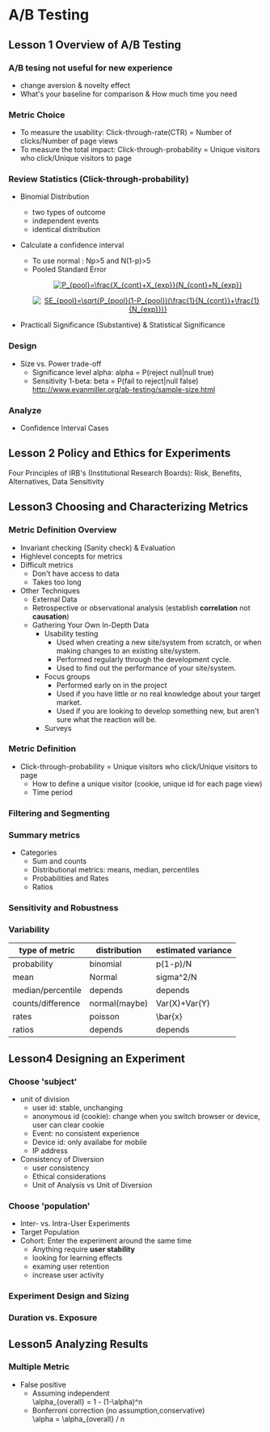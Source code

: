 # A/B Testing

## Lesson 1 Overview of A/B Testing

### A/B tesing not useful for new experience
- change aversion & novelty effect
- What's your baseline for comparison & How much time you need

### Metric Choice
- To measure the usability: Click-through-rate(CTR) = Number of clicks/Number of page views
- To measure the total impact: Click-through-probability = Unique visitors who click/Unique visitors to page

### Review Statistics (Click-through-probability)
- Binomial Distribution 
  - two types of outcome
  - independent events
  - identical distribution
  
- Calculate a confidence interval
  - To use normal : Np>5 and N(1-p)>5
  - Pooled Standard Error 
    <p align="center"><a href="https://www.codecogs.com/eqnedit.php?latex=P_{pool}=\frac{X_{cont}&plus;X_{exp}}{N_{cont}&plus;N_{exp}}" target="_blank"><img src="https://latex.codecogs.com/gif.latex?P_{pool}=\frac{X_{cont}&plus;X_{exp}}{N_{cont}&plus;N_{exp}}" title="P_{pool}=\frac{X_{cont}+X_{exp}}{N_{cont}+N_{exp}}" /></a></p>
     <p align="center"><a href="https://www.codecogs.com/eqnedit.php?latex=SE_{pool}=\sqrt{P_{pool}(1-P_{pool})(\frac{1}{N_{cont}}&plus;\frac{1}{N_{exp}})}" target="_blank"><img src="https://latex.codecogs.com/gif.latex?SE_{pool}=\sqrt{P_{pool}(1-P_{pool})(\frac{1}{N_{cont}}&plus;\frac{1}{N_{exp}})}" title="SE_{pool}=\sqrt{P_{pool}(1-P_{pool})(\frac{1}{N_{cont}}+\frac{1}{N_{exp}})}" /></a></p>
        
- Practicall Significance (Substantive) & Statistical Significance

### Design
- Size vs. Power trade-off
  - Significance level alpha: alpha = P(reject null|null true)
  - Sensitivity 1-beta: beta = P(fail to reject|null false) 
    http://www.evanmiller.org/ab-testing/sample-size.html
    
### Analyze
- Confidence Interval Cases
 
## Lesson 2 Policy and Ethics for Experiments
Four Principles of IRB's (Institutional Research Boards): Risk, Benefits, Alternatives, Data Sensitivity


## Lesson3 Choosing and Characterizing Metrics
### Metric Definition Overview
- Invariant checking (Sanity check) & Evaluation
- Highlevel concepts for metrics
- Difficult metrics
  - Don't have access to data
  - Takes too long
- Other Techniques
  - External Data
  - Retrospective or observational analysis (establish **correlation** not **causation**)
  - Gathering Your Own In-Depth Data
    - Usability testing
      - Used when creating a new site/system from scratch, or when making changes to an existing site/system.
      - Performed regularly through the development cycle.
      - Used to find out the performance of your site/system.
    - Focus groups
      - Performed early on in the project
      - Used if you have little or no real knowledge about your target market. 
      - Used if you are looking to develop something new, but aren't sure what the reaction will be.
    - Surveys
###  Metric Definition
- Click-through-probability = Unique visitors who click/Unique visitors to page
  - How to define a unique visitor (cookie, unique id for each page view)
  - Time period
  
### Filtering and Segmenting

### Summary metrics
- Categories
  - Sum and counts
  - Distributional metrics: means, median, percentiles
  - Probabilities and Rates
  - Ratios
  
### Sensitivity and Robustness

### Variability 
|type of metric |distribution| estimated variance
| --- | --- | --- |
|probability | binomial | p(1-p)/N
|mean |	Normal | sigma^2/N
|median/percentile| depends | depends
| counts/difference | normal(maybe)| Var(X)+Var(Y)
| rates | poisson | \bar{x}
| ratios| depends | depends

## Lesson4 Designing an Experiment
### Choose 'subject'
- unit of division
  - user id: stable, unchanging
  - anonymous id (cookie): change when you switch browser or device, user can clear cookie
  - Event: no consistent experience
  - Device id: only availabe for mobile
  - IP address
- Consistency of Diversion
  - user consistency
  - Ethical considerations
  - Unit of Analysis vs Unit of Diversion
### Choose 'population'
- Inter- vs. Intra-User Experiments
- Target Population
- Cohort: Enter the experiment around the same time
  - Anything require **user stability**
  - looking for learning effects
  - examing user retention
  - increase user activity
### Experiment Design and Sizing
### Duration vs. Exposure

## Lesson5 Analyzing Results
### Multiple Metric
- False positive
  - Assuming independent  
    \alpha_{overall} = 1 - (1-\alpha)^n
  - Bonferroni correction (no assumption,conservative)  
    \alpha = \alpha_{overall} / n
    
